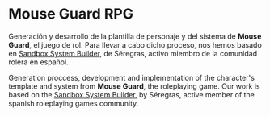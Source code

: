 # Mouse Guard RPG

Generación y desarrollo de la plantilla de personaje y del sistema de **Mouse Guard**, el juego de rol. Para llevar a cabo dicho proceso, nos hemos basado en [Sandbox System Builder](https://gitlab.com/rolnl/sandbox-system-builder/), de Séregras, activo miembro de la comunidad rolera en español.

Generation proccess, development and implementation of the character's template and system from **Mouse Guard**, the roleplaying game. Our work is based on the [Sandbox System Builder](https://gitlab.com/rolnl/sandbox-system-builder), by Séregras, active member of the spanish roleplaying games community.
